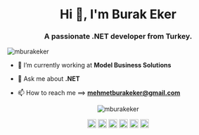 <h1 align="center">Hi 👋, I'm Burak Eker</h1>
<h3 align="center">A passionate .NET developer from Turkey.</h3>
<p align="left"> <img src="https://komarev.com/ghpvc/?username=mburakeker" alt="mburakeker" /> </p>

- 🔭 I’m currently working at **Model Business Solutions**

- 💬 Ask me about **.NET**

- 📫 How to reach me ==> **mehmetburakeker@gmail.com**

<p align="center"> <img src="https://github-readme-stats.vercel.app/api?username=mburakeker&show_icons=true" alt="mburakeker" /> </p>

<p align="center">
<a href="https://codepen.io/cuongjorkee" target="blank"><img align="center" src="https://cdn.jsdelivr.net/npm/simple-icons@3.0.1/icons/codepen.svg" alt="cuongjorkee" height="20" width="20" /></a>
<a href="https://dev.to/cuongdev98" target="blank"><img align="center" src="https://cdn.jsdelivr.net/npm/simple-icons@3.0.1/icons/dev-dot-to.svg" alt="cuongdev98" height="20" width="20" /></a>
<a href="https://twitter.com/cuongstf" target="blank"><img align="center" src="https://cdn.jsdelivr.net/npm/simple-icons@3.0.1/icons/twitter.svg" alt="cuongstf" height="20" width="20" /></a>
<a href="https://linkedin.com/in/mburakeker/" target="blank"><img align="center" src="https://cdn.jsdelivr.net/npm/simple-icons@3.0.1/icons/linkedin.svg" alt="/in/mburakeker/" height="20" width="20" /></a>
<a href="https://stackoverflow.com/users/5523378/burak-eker" target="blank"><img align="center" src="https://cdn.jsdelivr.net/npm/simple-icons@3.0.1/icons/stackoverflow.svg" alt="/users/5523378/burak-eker" height="20" width="20" /></a>
<a href="https://www.npmjs.com/~mburakeker" target="blank"><img align="center" src="https://cdn.jsdelivr.net/npm/simple-icons@3.0.1/icons/npm.svg" alt="mburakeker" height="20" width="20" /></a>
</p>

